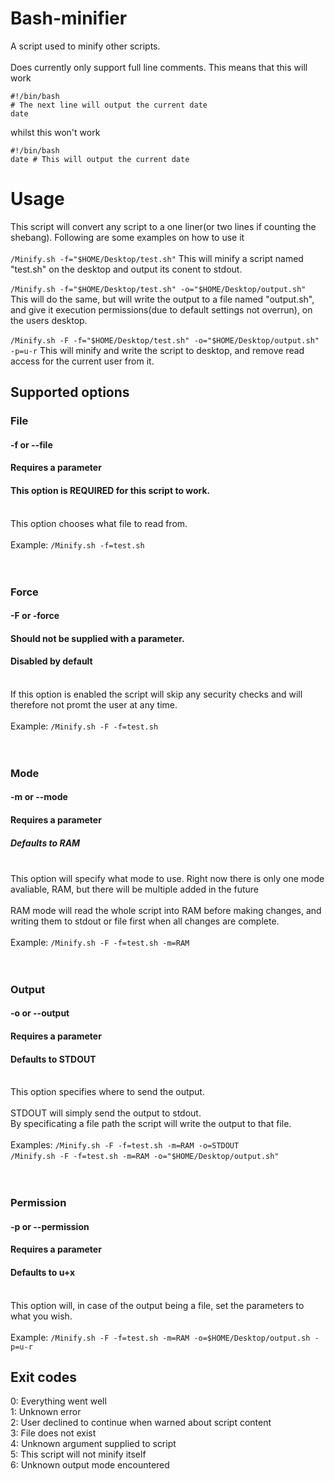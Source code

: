 # Bash-minifier


A script used to minify other scripts. 
<br><br>
Does currently only support full line comments. This means that this will work 
```
#!/bin/bash
# The next line will output the current date
date
```
whilst this won't work 
```
#!/bin/bash
date # This will output the current date
```

# Usage

This script will convert any script to a one liner(or two lines if counting the shebang). Following are some examples on how to use it
<br>
<br>
`/Minify.sh -f="$HOME/Desktop/test.sh"`
This will minify a script named "test.sh" on the desktop and output its conent to stdout.
<br>
<br>`/Minify.sh -f="$HOME/Desktop/test.sh" -o="$HOME/Desktop/output.sh"`
This will do the same, but will write the output to a file named "output.sh", and give it execution permissions(due to default settings not overrun), on the users desktop. 
<br>
<br>`/Minify.sh -F -f="$HOME/Desktop/test.sh" -o="$HOME/Desktop/output.sh" -p=u-r`
This will minify and write the script to desktop, and remove read access for the current user from it. 
<br>

## Supported options
### File
#### -f or --file
#### Requires a parameter
#### This option is REQUIRED for this script to work.
<br>This option chooses what file to read from.<br><br>
Example: `/Minify.sh -f=test.sh`
<br><br><br>
### Force
#### -F or -force
#### Should not be supplied with a parameter.
#### Disabled by default
<br>If this option is enabled the script will skip any security checks and will therefore not promt the user at any time.<br><br>
Example: `/Minify.sh -F -f=test.sh`
<br><br><br>
### Mode
#### -m or --mode
#### Requires a parameter
##### Defaults to RAM
<br>This option will specify what mode to use. Right now there is only one mode avaliable, RAM, but there will be multiple added in the future<br><br>
RAM mode will read the whole script into RAM before making changes, and writing them to stdout or file first when all changes are complete.
<br><br>
Example: `/Minify.sh -F -f=test.sh -m=RAM`
<br><br><br>

### Output
#### -o or --output
#### Requires a parameter
#### Defaults to STDOUT
<br>This option specifies where to send the output.<br><br>
STDOUT will simply send the output to stdout.<br>
By specificating a file path the script will write the output to that file.<br><br>
Examples: `/Minify.sh -F -f=test.sh -m=RAM -o=STDOUT`<br>`/Minify.sh -F -f=test.sh -m=RAM -o="$HOME/Desktop/output.sh"` 
<br><br><br>

### Permission
#### -p or --permission
#### Requires a parameter
#### Defaults to u+x
<br>This option will, in case of the output being a file, set the parameters to what you wish.<br><br>
Example: `/Minify.sh -F -f=test.sh -m=RAM -o=$HOME/Desktop/output.sh -p=u-r`

## Exit codes

0: Everything went well<br>
1: Unknown error<br>
2: User declined to continue when warned about script content<br>
3: File does not exist<br>
4: Unknown argument supplied to script<br>
5: This script will not minify itself<br>
6: Unknown output mode encountered<br>
